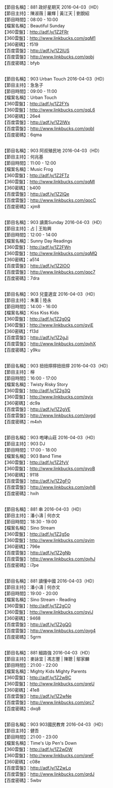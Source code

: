 <br>【節目名稱】：881 政好星期天 2016-04-03（HD）
<br>【節目主持】：陳淑薇 | 羅輝 | 黃江天 | 劉銳紹
<br>【節目時間】：08:00 - 10:00
<br>【檔案名稱】：Beautiful Sunday
<br>【360雲盤】：http://adf.ly/1Z2FRr
<br>【360雲盤】：http://www.linkbucks.com/qqM1
<br>【360密碼】：f519
<br>【百度雲盤】：http://adf.ly/1Z2IUS
<br>【百度雲盤】：http://www.linkbucks.com/qobj
<br>【百度密碼】：bfyb

<br>【節目名稱】：903 Urban Touch 2016-04-03（HD）
<br>【節目主持】：急急子
<br>【節目時間】：09:00 - 11:00
<br>【檔案名稱】：Urban Touch
<br>【360雲盤】：http://adf.ly/1Z2FYs
<br>【360雲盤】：http://www.linkbucks.com/qqL6
<br>【360密碼】：26e4
<br>【百度雲盤】：http://adf.ly/1Z2IWx
<br>【百度雲盤】：http://www.linkbucks.com/qobI
<br>【百度密碼】：6qma

<br>【節目名稱】：903 阿叔殖民地 2016-04-03（HD）
<br>【節目主持】：何兆基
<br>【節目時間】：11:00 - 12:00
<br>【檔案名稱】：Music Frog
<br>【360雲盤】：http://adf.ly/1Z2FTz
<br>【360雲盤】：http://www.linkbucks.com/qqMl
<br>【360密碼】：b400
<br>【百度雲盤】：http://adf.ly/1Z2IQe
<br>【百度雲盤】：http://www.linkbucks.com/qocC
<br>【百度密碼】：xjm8

<br>【節目名稱】：903 讀賣Sunday 2016-04-03（HD）
<br>【節目主持】：占 | 王貽興
<br>【節目時間】：12:00 - 14:00
<br>【檔案名稱】：Sunny Day Readings
<br>【360雲盤】：http://adf.ly/1Z2FWn
<br>【360雲盤】：http://www.linkbucks.com/qqMQ
<br>【360密碼】：a514
<br>【百度雲盤】：http://adf.ly/1Z2IOO
<br>【百度雲盤】：http://www.linkbucks.com/qoc7
<br>【百度密碼】：7dra

<br>【節目名稱】：903 兒童適宜 2016-04-03（HD）
<br>【節目主持】：朱薰 | 陸永
<br>【節目時間】：14:00 - 16:00
<br>【檔案名稱】：Kiss Kiss Kids
<br>【360雲盤】：http://adf.ly/1Z2g0Q
<br>【360雲盤】：http://www.linkbucks.com/qyjE
<br>【360密碼】：f13d
<br>【百度雲盤】：http://adf.ly/1Z2gJi
<br>【百度雲盤】：http://www.linkbucks.com/qyhX
<br>【百度密碼】：y9ku

<br>【節目名稱】：903 扭扭擰擰扭扭擰 2016-04-03（HD）
<br>【節目主持】：檸
<br>【節目時間】：16:00 - 17:00
<br>【檔案名稱】：Twisty Risky Story
<br>【360雲盤】：http://adf.ly/1Z2g3Q
<br>【360雲盤】：http://www.linkbucks.com/qyix
<br>【360密碼】：dc9a
<br>【百度雲盤】：http://adf.ly/1Z2gVE
<br>【百度雲盤】：http://www.linkbucks.com/qygd
<br>【百度密碼】：m4xh

<br>【節目名稱】：903 咆哮山莊 2016-04-03（HD）
<br>【節目主持】：903 DJ
<br>【節目時間】：17:00 - 18:00
<br>【檔案名稱】：903 Band Time
<br>【360雲盤】：http://adf.ly/1Z2fyV
<br>【360雲盤】：http://www.linkbucks.com/qyoB
<br>【360密碼】：9118
<br>【百度雲盤】：http://adf.ly/1Z2gFO
<br>【百度雲盤】：http://www.linkbucks.com/qyh8
<br>【百度密碼】：hxih

<br>【節目名稱】：881 串 2016-04-03（HD）
<br>【節目主持】：潘小濤 | 何亦文
<br>【節目時間】：18:30 - 19:00
<br>【檔案名稱】：Sino Stream
<br>【360雲盤】：http://adf.ly/1Z2g5p
<br>【360雲盤】：http://www.linkbucks.com/qyim
<br>【360密碼】：796e
<br>【百度雲盤】：http://adf.ly/1Z2gNb
<br>【百度雲盤】：http://www.linkbucks.com/qyhJ
<br>【百度密碼】：i7pe

<br>【節目名稱】：881 讀懂中國 2016-04-03（HD）
<br>【節目主持】：潘小濤 | 何亦文
<br>【節目時間】：19:00 - 20:00
<br>【檔案名稱】：Sino Stream - Reading
<br>【360雲盤】：http://adf.ly/1Z2gCO
<br>【360雲盤】：http://www.linkbucks.com/qyiJ
<br>【360密碼】：9468
<br>【百度雲盤】：http://adf.ly/1Z2gQG
<br>【百度雲盤】：http://www.linkbucks.com/qyg4
<br>【百度密碼】：5grm

<br>【節目名稱】：881 細路強 2016-04-03（HD） 
<br>【節目主持】：麥詠宜 | 馮志豐 | 陳聰 | 鄔家麟 
<br>【節目時間】：21:00 - 22:00 
<br>【檔案名稱】：Mighty Kids Mighty Parents
<br>【360雲盤】：http://adf.ly/1Z2wBC
<br>【360雲盤】：http://www.linkbucks.com/qreU
<br>【360密碼】：41e8
<br>【百度雲盤】：http://adf.ly/1Z2wNe
<br>【百度雲盤】：http://www.linkbucks.com/qrc7
<br>【百度密碼】：dxq8

<br>【節目名稱】：903 903國民教育 2016-04-03（HD）
<br>【節目主持】：健吾
<br>【節目時間】：21:00 - 23:00
<br>【檔案名稱】：Time's Up Pen's Down
<br>【360雲盤】：http://adf.ly/1Z2wDW
<br>【360雲盤】：http://www.linkbucks.com/qreF
<br>【360密碼】：c08e
<br>【百度雲盤】：http://adf.ly/1Z2wLq
<br>【百度雲盤】：http://www.linkbucks.com/qrdJ
<br>【百度密碼】：5wbv
